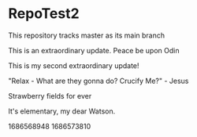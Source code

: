 # RepoTest2

This repository tracks master as its main branch

This is an extraordinary update. Peace be upon Odin

This is my second extraordinary update!  

"Relax - What are they gonna do? Crucify Me?" - Jesus

Strawberry fields for ever

It's elementary, my dear Watson.

1686568948
1686573810
